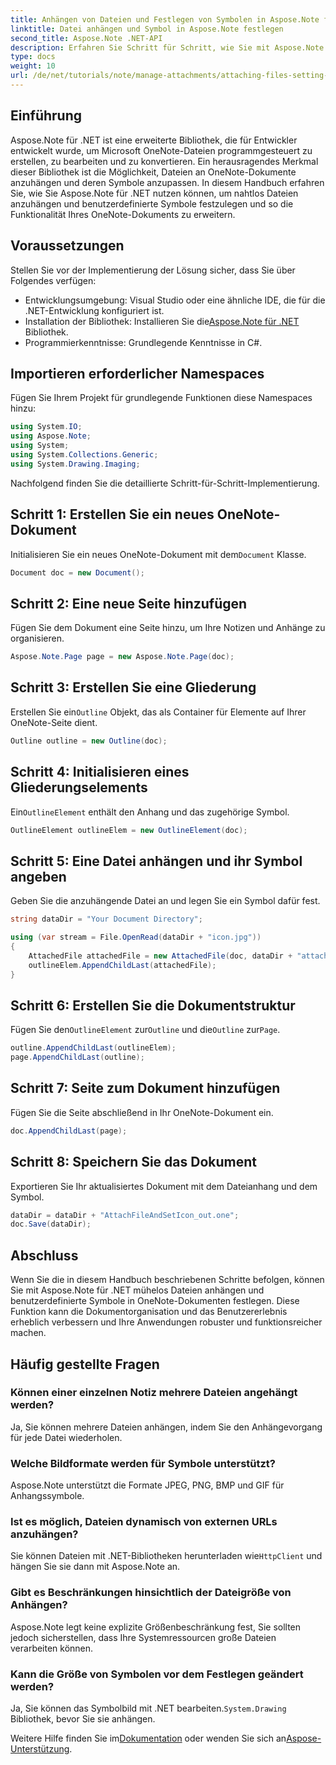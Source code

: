 ```yaml
---
title: Anhängen von Dateien und Festlegen von Symbolen in Aspose.Note für .NET
linktitle: Datei anhängen und Symbol in Aspose.Note festlegen
second_title: Aspose.Note .NET-API
description: Erfahren Sie Schritt für Schritt, wie Sie mit Aspose.Note für .NET Dateien anhängen und benutzerdefinierte Symbole in Microsoft OneNote-Dokumenten festlegen. Erweitern Sie Ihre .NET-Anwendung mit nahtlosen Dokumentverwaltungs- und Anpassungsfunktionen.
type: docs
weight: 10
url: /de/net/tutorials/note/manage-attachments/attaching-files-setting-icons/
---
```

## Einführung

Aspose.Note für .NET ist eine erweiterte Bibliothek, die für Entwickler entwickelt wurde, um Microsoft OneNote-Dateien programmgesteuert zu erstellen, zu bearbeiten und zu konvertieren. Ein herausragendes Merkmal dieser Bibliothek ist die Möglichkeit, Dateien an OneNote-Dokumente anzuhängen und deren Symbole anzupassen. In diesem Handbuch erfahren Sie, wie Sie Aspose.Note für .NET nutzen können, um nahtlos Dateien anzuhängen und benutzerdefinierte Symbole festzulegen und so die Funktionalität Ihres OneNote-Dokuments zu erweitern.

## Voraussetzungen

Stellen Sie vor der Implementierung der Lösung sicher, dass Sie über Folgendes verfügen:

- Entwicklungsumgebung: Visual Studio oder eine ähnliche IDE, die für die .NET-Entwicklung konfiguriert ist.
-  Installation der Bibliothek: Installieren Sie die[Aspose.Note für .NET](https://releases.aspose.com/words/net/) Bibliothek.
- Programmierkenntnisse: Grundlegende Kenntnisse in C#.

## Importieren erforderlicher Namespaces

Fügen Sie Ihrem Projekt für grundlegende Funktionen diese Namespaces hinzu:

```csharp
using System.IO;
using Aspose.Note;
using System;
using System.Collections.Generic;
using System.Drawing.Imaging;
```

Nachfolgend finden Sie die detaillierte Schritt-für-Schritt-Implementierung.

## Schritt 1: Erstellen Sie ein neues OneNote-Dokument

 Initialisieren Sie ein neues OneNote-Dokument mit dem`Document` Klasse.

```csharp
Document doc = new Document();
```

## Schritt 2: Eine neue Seite hinzufügen

Fügen Sie dem Dokument eine Seite hinzu, um Ihre Notizen und Anhänge zu organisieren.

```csharp
Aspose.Note.Page page = new Aspose.Note.Page(doc);
```

## Schritt 3: Erstellen Sie eine Gliederung

 Erstellen Sie ein`Outline` Objekt, das als Container für Elemente auf Ihrer OneNote-Seite dient.

```csharp
Outline outline = new Outline(doc);
```

## Schritt 4: Initialisieren eines Gliederungselements

 Ein`OutlineElement` enthält den Anhang und das zugehörige Symbol.

```csharp
OutlineElement outlineElem = new OutlineElement(doc);
```

## Schritt 5: Eine Datei anhängen und ihr Symbol angeben

Geben Sie die anzuhängende Datei an und legen Sie ein Symbol dafür fest.

```csharp
string dataDir = "Your Document Directory";

using (var stream = File.OpenRead(dataDir + "icon.jpg"))
{
    AttachedFile attachedFile = new AttachedFile(doc, dataDir + "attachment.txt", stream, ImageFormat.Jpeg);
    outlineElem.AppendChildLast(attachedFile);
}
```

## Schritt 6: Erstellen Sie die Dokumentstruktur

 Fügen Sie den`OutlineElement` zur`Outline` und die`Outline` zur`Page`.

```csharp
outline.AppendChildLast(outlineElem);
page.AppendChildLast(outline);
```

## Schritt 7: Seite zum Dokument hinzufügen

Fügen Sie die Seite abschließend in Ihr OneNote-Dokument ein.

```csharp
doc.AppendChildLast(page);
```

## Schritt 8: Speichern Sie das Dokument

Exportieren Sie Ihr aktualisiertes Dokument mit dem Dateianhang und dem Symbol.

```csharp
dataDir = dataDir + "AttachFileAndSetIcon_out.one";
doc.Save(dataDir);
```

## Abschluss

Wenn Sie die in diesem Handbuch beschriebenen Schritte befolgen, können Sie mit Aspose.Note für .NET mühelos Dateien anhängen und benutzerdefinierte Symbole in OneNote-Dokumenten festlegen. Diese Funktion kann die Dokumentorganisation und das Benutzererlebnis erheblich verbessern und Ihre Anwendungen robuster und funktionsreicher machen.

## Häufig gestellte Fragen

### Können einer einzelnen Notiz mehrere Dateien angehängt werden?
Ja, Sie können mehrere Dateien anhängen, indem Sie den Anhängevorgang für jede Datei wiederholen.

### Welche Bildformate werden für Symbole unterstützt?
Aspose.Note unterstützt die Formate JPEG, PNG, BMP und GIF für Anhangssymbole.

### Ist es möglich, Dateien dynamisch von externen URLs anzuhängen?
 Sie können Dateien mit .NET-Bibliotheken herunterladen wie`HttpClient` und hängen Sie sie dann mit Aspose.Note an.

### Gibt es Beschränkungen hinsichtlich der Dateigröße von Anhängen?
Aspose.Note legt keine explizite Größenbeschränkung fest, Sie sollten jedoch sicherstellen, dass Ihre Systemressourcen große Dateien verarbeiten können.

### Kann die Größe von Symbolen vor dem Festlegen geändert werden?
 Ja, Sie können das Symbolbild mit .NET bearbeiten.`System.Drawing` Bibliothek, bevor Sie sie anhängen.

 Weitere Hilfe finden Sie im[Dokumentation](https://reference.aspose.com/words/net/) oder wenden Sie sich an[Aspose-Unterstützung](https://forum.aspose.com/c/words/8).